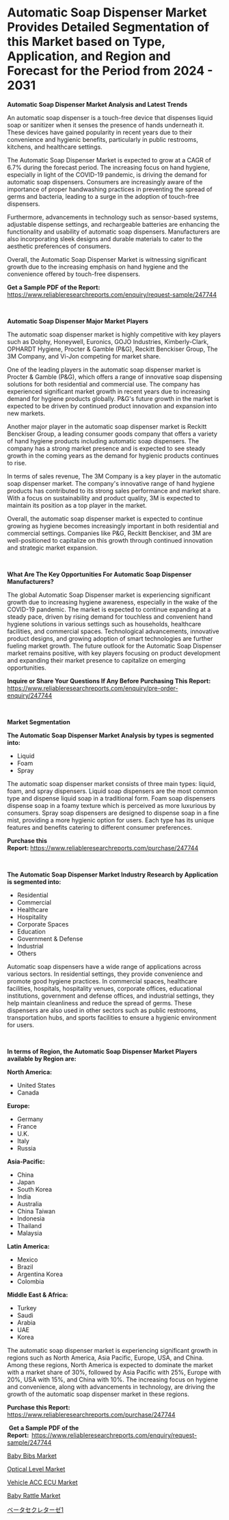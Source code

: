 <p><h1>Automatic Soap Dispenser Market Provides Detailed Segmentation of this Market based on Type, Application, and Region and Forecast for the Period from 2024 - 2031</h1></p><p><strong>Automatic Soap Dispenser Market Analysis and Latest Trends</strong></p>
<p><p>An automatic soap dispenser is a touch-free device that dispenses liquid soap or sanitizer when it senses the presence of hands underneath it. These devices have gained popularity in recent years due to their convenience and hygienic benefits, particularly in public restrooms, kitchens, and healthcare settings.</p><p>The Automatic Soap Dispenser Market is expected to grow at a CAGR of 6.7% during the forecast period. The increasing focus on hand hygiene, especially in light of the COVID-19 pandemic, is driving the demand for automatic soap dispensers. Consumers are increasingly aware of the importance of proper handwashing practices in preventing the spread of germs and bacteria, leading to a surge in the adoption of touch-free dispensers.</p><p>Furthermore, advancements in technology such as sensor-based systems, adjustable dispense settings, and rechargeable batteries are enhancing the functionality and usability of automatic soap dispensers. Manufacturers are also incorporating sleek designs and durable materials to cater to the aesthetic preferences of consumers.</p><p>Overall, the Automatic Soap Dispenser Market is witnessing significant growth due to the increasing emphasis on hand hygiene and the convenience offered by touch-free dispensers.</p></p>
<p><strong>Get a Sample PDF of the Report:&nbsp;</strong> <a href="https://www.reliableresearchreports.com/enquiry/request-sample/247744">https://www.reliableresearchreports.com/enquiry/request-sample/247744</a></p>
<p>&nbsp;</p>
<p><strong>Automatic Soap Dispenser Major Market Players</strong></p>
<p><p>The automatic soap dispenser market is highly competitive with key players such as Dolphy, Honeywell, Euronics, GOJO Industries, Kimberly-Clark, OPHARDT Hygiene, Procter & Gamble (P&G), Reckitt Benckiser Group, The 3M Company, and Vi-Jon competing for market share.</p><p>One of the leading players in the automatic soap dispenser market is Procter & Gamble (P&G), which offers a range of innovative soap dispensing solutions for both residential and commercial use. The company has experienced significant market growth in recent years due to increasing demand for hygiene products globally. P&G's future growth in the market is expected to be driven by continued product innovation and expansion into new markets.</p><p>Another major player in the automatic soap dispenser market is Reckitt Benckiser Group, a leading consumer goods company that offers a variety of hand hygiene products including automatic soap dispensers. The company has a strong market presence and is expected to see steady growth in the coming years as the demand for hygienic products continues to rise.</p><p>In terms of sales revenue, The 3M Company is a key player in the automatic soap dispenser market. The company's innovative range of hand hygiene products has contributed to its strong sales performance and market share. With a focus on sustainability and product quality, 3M is expected to maintain its position as a top player in the market.</p><p>Overall, the automatic soap dispenser market is expected to continue growing as hygiene becomes increasingly important in both residential and commercial settings. Companies like P&G, Reckitt Benckiser, and 3M are well-positioned to capitalize on this growth through continued innovation and strategic market expansion.</p></p>
<p>&nbsp;</p>
<p><strong>What Are The Key Opportunities For Automatic Soap Dispenser Manufacturers?</strong></p>
<p><p>The global Automatic Soap Dispenser market is experiencing significant growth due to increasing hygiene awareness, especially in the wake of the COVID-19 pandemic. The market is expected to continue expanding at a steady pace, driven by rising demand for touchless and convenient hand hygiene solutions in various settings such as households, healthcare facilities, and commercial spaces. Technological advancements, innovative product designs, and growing adoption of smart technologies are further fueling market growth. The future outlook for the Automatic Soap Dispenser market remains positive, with key players focusing on product development and expanding their market presence to capitalize on emerging opportunities.</p></p>
<p><strong>Inquire or Share Your Questions If Any Before Purchasing This Report:</strong> <a href="https://www.reliableresearchreports.com/enquiry/pre-order-enquiry/247744">https://www.reliableresearchreports.com/enquiry/pre-order-enquiry/247744</a></p>
<p>&nbsp;</p>
<p><strong>Market Segmentation</strong></p>
<p><strong>The Automatic Soap Dispenser Market Analysis by types is segmented into:</strong></p>
<p><ul><li>Liquid</li><li>Foam</li><li>Spray</li></ul></p>
<p><p>The automatic soap dispenser market consists of three main types: liquid, foam, and spray dispensers. Liquid soap dispensers are the most common type and dispense liquid soap in a traditional form. Foam soap dispensers dispense soap in a foamy texture which is perceived as more luxurious by consumers. Spray soap dispensers are designed to dispense soap in a fine mist, providing a more hygienic option for users. Each type has its unique features and benefits catering to different consumer preferences.</p></p>
<p><strong>Purchase this Report:&nbsp;</strong><a href="https://www.reliableresearchreports.com/purchase/247744">https://www.reliableresearchreports.com/purchase/247744</a></p>
<p>&nbsp;</p>
<p><strong>The Automatic Soap Dispenser Market Industry Research by Application is segmented into:</strong></p>
<p><ul><li>Residential</li><li>Commercial</li><li>Healthcare</li><li>Hospitality</li><li>Corporate Spaces</li><li>Education</li><li>Government & Defense</li><li>Industrial</li><li>Others</li></ul></p>
<p><p>Automatic soap dispensers have a wide range of applications across various sectors. In residential settings, they provide convenience and promote good hygiene practices. In commercial spaces, healthcare facilities, hospitals, hospitality venues, corporate offices, educational institutions, government and defense offices, and industrial settings, they help maintain cleanliness and reduce the spread of germs. These dispensers are also used in other sectors such as public restrooms, transportation hubs, and sports facilities to ensure a hygienic environment for users.</p></p>
<p>&nbsp;</p>
<p><strong>In terms of Region, the Automatic Soap Dispenser Market Players available by Region are:</strong></p>
<p>
    <p> <strong> North America: </strong>
        <ul>
            <li>United States</li>
            <li>Canada</li>
        </ul>
        </p> 
    <p> <strong> Europe: </strong>
        <ul>
            <li>Germany</li>
            <li>France</li>
            <li>U.K.</li>
            <li>Italy</li>
            <li>Russia</li>
        </ul>
        </p> 
    <p> <strong> Asia-Pacific: </strong>
        <ul>
            <li>China</li>
            <li>Japan</li>
            <li>South Korea</li>
            <li>India</li>
            <li>Australia</li>
            <li>China Taiwan</li>
            <li>Indonesia</li>
            <li>Thailand</li>
            <li>Malaysia</li>
        </ul>
        </p> 
    <p> <strong> Latin America: </strong>
        <ul>
            <li>Mexico</li>
            <li>Brazil</li>
            <li>Argentina Korea</li>
            <li>Colombia</li>
        </ul>
        </p> 
    <p> <strong> Middle East & Africa: </strong>
        <ul>
            <li>Turkey</li>
            <li>Saudi</li>
            <li>Arabia</li>
            <li>UAE</li>
            <li>Korea</li>
        </ul>
    </p>
    </p>
<p><p>The automatic soap dispenser market is experiencing significant growth in regions such as North America, Asia Pacific, Europe, USA, and China. Among these regions, North America is expected to dominate the market with a market share of 30%, followed by Asia Pacific with 25%, Europe with 20%, USA with 15%, and China with 10%. The increasing focus on hygiene and convenience, along with advancements in technology, are driving the growth of the automatic soap dispenser market in these regions.</p></p>
<p><strong>Purchase this Report: </strong><a href="https://www.reliableresearchreports.com/purchase/247744">https://www.reliableresearchreports.com/purchase/247744</a></p>
<p>&nbsp;<strong>Get a Sample PDF of the Report:&nbsp;&nbsp;</strong><a href="https://www.reliableresearchreports.com/enquiry/request-sample/247744">https://www.reliableresearchreports.com/enquiry/request-sample/247744</a></p>
<p><strong></strong></p>
<p><p><a href="https://view.publitas.com/reportprime-1/baby-bibs-market-insights-market-players-and-forecast-till-2031/">Baby Bibs Market</a></p><p><a href="https://changeable-paste-463.notion.site/Optical-Level-Market-Size-Market-Share-and-Global-Market-Analysis-Report-2024-2031-e493b24b1a9545a895010b65c5d8457c">Optical Level Market</a></p><p><a href="https://fuschia-pecorino-a6d.notion.site/Global-Vehicle-ACC-ECU-Market-by-Types-Applications-and-Major-Players-with-Regional-Growth-Rate-A-0cc253834e3948a3ae4b11ed910d53c0">Vehicle ACC ECU Market</a></p><p><a href="https://view.publitas.com/reportprime-1/baby-rattle-market-size-market-share-and-global-market-analysis-report-2024-2031/">Baby Rattle Market</a></p><p><a href="https://medium.com/@samirmayert1/%E3%83%99%E3%83%BC%E3%82%BF%E3%82%B7%E3%83%BC%E3%82%AF%E3%83%AC%E3%82%BF%E3%83%BC%E3%82%BC1%E5%B8%82%E5%A0%B4%E5%B1%95%E6%9C%9B-%E6%A5%AD%E7%95%8C%E6%A6%82%E8%A6%81%E3%81%A8%E4%BA%88%E6%B8%AC-2024%E5%B9%B4%E3%81%8B%E3%82%892031%E5%B9%B4-8eee99a63818">ベータセクレターゼ1</a></p></p>